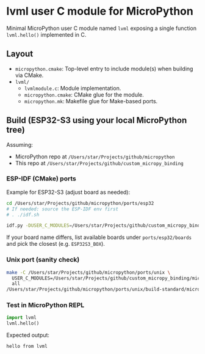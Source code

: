 # lvml user C module for MicroPython

Minimal MicroPython user C module named `lvml` exposing a single function `lvml.hello()` implemented in C.

## Layout

- `micropython.cmake`: Top-level entry to include module(s) when building via CMake.
- `lvml/`
  - `lvmlmodule.c`: Module implementation.
  - `micropython.cmake`: CMake glue for the module.
  - `micropython.mk`: Makefile glue for Make-based ports.

## Build (ESP32-S3 using your local MicroPython tree)

Assuming:
- MicroPython repo at `/Users/star/Projects/github/micropython`
- This repo at `/Users/star/Projects/github/custom_micropy_binding`

### ESP-IDF (CMake) ports

Example for ESP32-S3 (adjust board as needed):

```bash
cd /Users/star/Projects/github/micropython/ports/esp32
# If needed: source the ESP-IDF env first
# . ./idf.sh

idf.py -DUSER_C_MODULES=/Users/star/Projects/github/custom_micropy_binding/micropython.cmake -DMICROPY_BOARD=ESP32S3_BOX3 build
```

If your board name differs, list available boards under `ports/esp32/boards` and pick the closest (e.g. `ESP32S3_BOX`).

### Unix port (sanity check)

```bash
make -C /Users/star/Projects/github/micropython/ports/unix \
  USER_C_MODULES=/Users/star/Projects/github/custom_micropy_binding/micropython.cmake \
  all
/Users/star/Projects/github/micropython/ports/unix/build-standard/micropython -c "import lvml; lvml.hello()"
```

### Test in MicroPython REPL

```python
import lvml
lvml.hello()
```

Expected output:

```
hello from lvml
```
